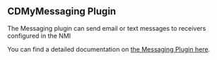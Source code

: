 ## CDMyMessaging Plugin

The Messaging plugin can send email or text messages to receivers configured in the NMI

You can find a detailed documentation on [the Messaging Plugin here](https://github.com/TRUMPF-IoT/cdeDocs/tree/master/docs/plugins/079-Messaging.md).
